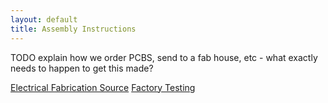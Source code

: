 ```yaml
---
layout: default
title: Assembly Instructions
---
```


TODO explain how we order PCBS, send to a fab house, etc - what exactly needs to
happen to get this made?

[Electrical Fabrication Source](/assembly/electrical/index.html)
[Factory Testing](/assembly/testing.html)

